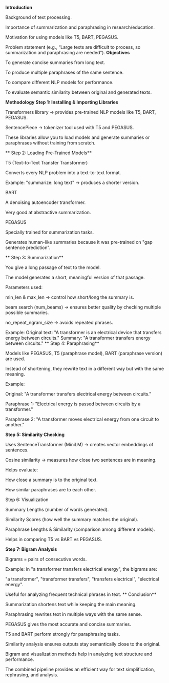 **Introduction**

Background of text processing.

Importance of summarization and paraphrasing in research/education.

Motivation for using models like T5, BART, PEGASUS.

Problem statement (e.g., “Large texts are difficult to process, so summarization and paraphrasing are needed”).
**Objectives**

To generate concise summaries from long text.

To produce multiple paraphrases of the same sentence.

To compare different NLP models for performance.

To evaluate semantic similarity between original and generated texts.


**Methodology**
**Step 1: Installing & Importing Libraries**

Transformers library → provides pre-trained NLP models like T5, BART, PEGASUS.

SentencePiece → tokenizer tool used with T5 and PEGASUS.

These libraries allow you to load models and generate summaries or paraphrases without training from scratch.

** Step 2: Loading Pre-Trained Models**

T5 (Text-to-Text Transfer Transformer)

Converts every NLP problem into a text-to-text format.

Example: "summarize: long text" → produces a shorter version.

BART

A denoising autoencoder transformer.

Very good at abstractive summarization.

PEGASUS

Specially trained for summarization tasks.

Generates human-like summaries because it was pre-trained on "gap sentence prediction".

** Step 3: Summarization**

You give a long passage of text to the model.

The model generates a short, meaningful version of that passage.

Parameters used:

min_len & max_len → control how short/long the summary is.

beam search (num_beams) → ensures better quality by checking multiple possible summaries.

no_repeat_ngram_size → avoids repeated phrases.

 Example:
Original text: "A transformer is an electrical device that transfers energy between circuits."
Summary: "A transformer transfers energy between circuits."
**
 Step 4: Paraphrasing**

Models like PEGASUS, T5 (paraphrase model), BART (paraphrase version) are used.

Instead of shortening, they rewrite text in a different way but with the same meaning.

Example:

Original: "A transformer transfers electrical energy between circuits."

Paraphrase 1: "Electrical energy is passed between circuits by a transformer."

Paraphrase 2: "A transformer moves electrical energy from one circuit to another."

**Step 5: Similarity Checking**

Uses SentenceTransformer (MiniLM) → creates vector embeddings of sentences.

Cosine similarity → measures how close two sentences are in meaning.

Helps evaluate:

How close a summary is to the original text.

How similar paraphrases are to each other.

Step 6: Visualization

Summary Lengths (number of words generated).

Similarity Scores (how well the summary matches the original).

Paraphrase Lengths & Similarity (comparison among different models).

Helps in comparing T5 vs BART vs PEGASUS.

**Step 7: Bigram Analysis**

Bigrams = pairs of consecutive words.

Example: in "a transformer transfers electrical energy", the bigrams are:

"a transformer", "transformer transfers", "transfers electrical", "electrical energy".

Useful for analyzing frequent technical phrases in text.
**
Conclusion**

Summarization shortens text while keeping the main meaning.

Paraphrasing rewrites text in multiple ways with the same sense.

PEGASUS gives the most accurate and concise summaries.

T5 and BART perform strongly for paraphrasing tasks.

Similarity analysis ensures outputs stay semantically close to the original.

Bigram and visualization methods help in analyzing text structure and performance.

The combined pipeline provides an efficient way for text simplification, rephrasing, and analysis.
